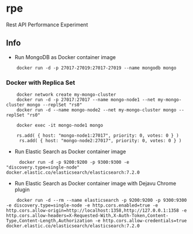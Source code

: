 # rpe
Rest API Performance Experiment


## Info

- Run MongoDB as Docker container image
```
    docker run -d -p 27017-27019:27017-27019 --name mongodb mongo
```

### Docker with Replica Set
```
    docker network create my-mongo-cluster
    docker run -d -p 27017:27017 --name mongo-node1 --net my-mongo-cluster mongo --replSet "rs0"
    docker run -d --name mongo-node2 --net my-mongo-cluster mongo --replSet "rs0"
    
    docker exec -it mongo-node1 mongo
    
    rs.add( { host: "mongo-node1:27017", priority: 0, votes: 0 } )
     rs.add( { host: "mongo-node2:27017", priority: 0, votes: 0 } )

```


- Run Elastic Search as Docker container image
```
     docker run -d -p 9200:9200 -p 9300:9300 -e "discovery.type=single-node" docker.elastic.co/elasticsearch/elasticsearch:7.2.0
```

- Run Elastic Search as Docker container image with Dejavu Chrome plugin
```
    docker run -d --rm --name elasticsearch -p 9200:9200 -p 9300:9300 -e discovery.type=single-node -e http.cors.enabled=true -e http.cors.allow-origin=http://localhost:1358,http://127.0.0.1:1358 -e http.cors.allow-headers=X-Requested-With,X-Auth-Token,Content-Type,Content-Length,Authorization -e http.cors.allow-credentials=true docker.elastic.co/elasticsearch/elasticsearch:7.2.0
```